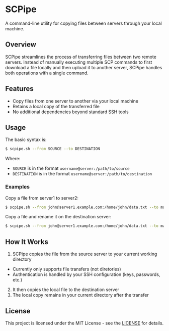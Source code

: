 # SCPipe

A command-line utility for copying files between servers through your local machine.

## Overview

SCPipe streamlines the process of transferring files between two remote servers. Instead of manually executing multiple SCP commands to first download a file locally and then upload it to another server, SCPipe handles both operations with a single command.

## Features

- Copy files from one server to another via your local machine
- Retains a local copy of the transferred file
- No additional dependencies beyond standard SSH tools

## Usage

The basic syntax is:

```bash
$ scpipe.sh --from SOURCE --to DESTINATION
```

Where:
- `SOURCE` is in the format `username@server:/path/to/source`
- `DESTINATION` is in the format `username@server:/path/to/destination`

### Examples

Copy a file from server1 to server2:

```bash
$ scpipe.sh --from john@server1.example.com:/home/john/data.txt --to mary@server2.example.com:/home/mary/backup/
```

Copy a file and rename it on the destination server:

```bash
$ scpipe.sh --from john@server1.example.com:/home/john/data.txt --to mary@server2.example.com:/home/mary/backup/renamed.txt
```

## How It Works

1. SCPipe copies the file from the source server to your current working directory
  - Currently only supports file transfers (not diretories)
  - Authentication is handled by your SSH configuration (keys, passwords, etc.)
2. It then copies the local file to the destination server
3. The local copy remains in your current directory after the transfer

## License

This project is licensed under the MIT License - see the [LICENSE](https://opensource.org/license/mit) for details.
